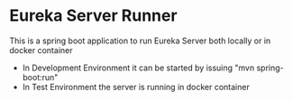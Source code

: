 Eureka Server Runner
====================
This is a spring boot application to run Eureka Server both locally or in docker container

* In Development Environment it can be started by issuing "mvn spring-boot:run"
* In Test Environment the server is running in docker container
